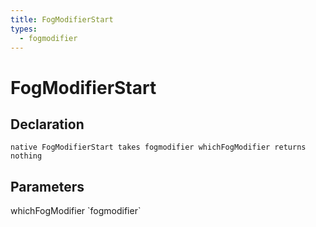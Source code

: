```yaml
---
title: FogModifierStart
types:
  - fogmodifier
---
```


# FogModifierStart

## Declaration

```
native FogModifierStart takes fogmodifier whichFogModifier returns nothing
```

## Parameters
<dl>
  <dt>whichFogModifier `fogmodifier`</dt>
  <dd></dd>
</dl>